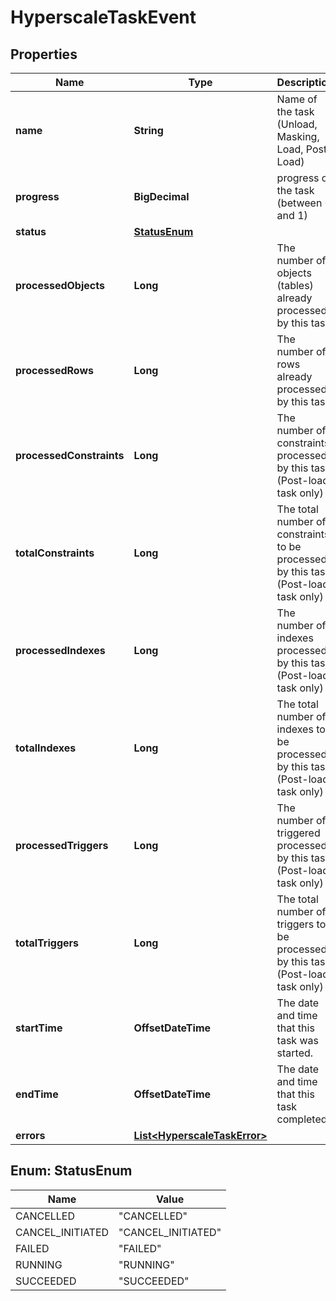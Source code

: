 

# HyperscaleTaskEvent


## Properties

Name | Type | Description | Notes
------------ | ------------- | ------------- | -------------
**name** | **String** | Name of the task (Unload, Masking, Load, Post-Load) |  [optional]
**progress** | **BigDecimal** | progress of the task (between 0 and 1) |  [optional]
**status** | [**StatusEnum**](#StatusEnum) |  |  [optional]
**processedObjects** | **Long** | The number of objects (tables) already processed by this task. |  [optional]
**processedRows** | **Long** | The number of rows already processed by this task. |  [optional]
**processedConstraints** | **Long** | The number of constraints processed by this task (Post-load task only) |  [optional]
**totalConstraints** | **Long** | The total number of constraints to be processed by this task (Post-load task only) |  [optional]
**processedIndexes** | **Long** | The number of indexes processed by this task (Post-load task only) |  [optional]
**totalIndexes** | **Long** | The total number of indexes to be processed by this task (Post-load task only) |  [optional]
**processedTriggers** | **Long** | The number of triggered processed by this task (Post-load task only) |  [optional]
**totalTriggers** | **Long** | The total number of triggers to be processed by this task (Post-load task only) |  [optional]
**startTime** | **OffsetDateTime** | The date and time that this task was started. |  [optional]
**endTime** | **OffsetDateTime** | The date and time that this task completed. |  [optional]
**errors** | [**List&lt;HyperscaleTaskError&gt;**](HyperscaleTaskError.md) |  |  [optional]



## Enum: StatusEnum

Name | Value
---- | -----
CANCELLED | &quot;CANCELLED&quot;
CANCEL_INITIATED | &quot;CANCEL_INITIATED&quot;
FAILED | &quot;FAILED&quot;
RUNNING | &quot;RUNNING&quot;
SUCCEEDED | &quot;SUCCEEDED&quot;



